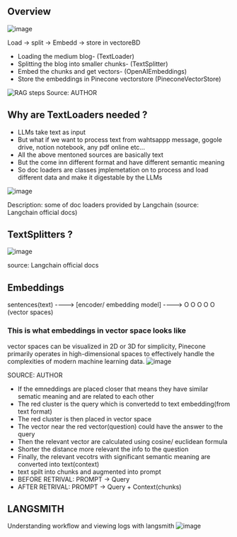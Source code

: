 ## Overview

![image](https://github.com/user-attachments/assets/43eed5cc-7322-4b0f-9ea1-cfae47199d49)

Load -> split -> Embedd -> store in vectoreBD
- Loading the medium blog- (TextLoader)
- Splitting the blog into smaller chunks- (TextSplitter)
- Embed the chunks and get vectors- (OpenAIEmbeddings)
- Store the embeddings in Pinecone vectorstore (PineconeVectorStore)


![RAG steps](https://github.com/user-attachments/assets/3b972ad9-38c5-4761-a845-8ecde675a2f7)
Source: AUTHOR


## Why are TextLoaders needed ?
- LLMs take text as input 
- But what if we want to process text from wahtsappp message, gogole drive, notion notebook, any pdf online etc...
- All the above mentoned sources are basically text
- But the come inn different format and have different semantic meaning
- So doc loaders are classes jmplemetation on to process and load different data and make it digestable by the LLMs

![image](https://github.com/user-attachments/assets/bd817abe-c80b-4e7b-823c-7903c98f8e8a)

Description: some of doc loaders provided by Langchain (source: Langchain official docs)

## TextSplitters ?
![image](https://github.com/user-attachments/assets/2312d8d4-55d6-427f-b004-31be56403d86)

source: Langchain official docs

## Embeddings
sentences(text) ---->  [encoder/ embedding model] ----> O O O O O (vector spaces)

### This is what embeddings in vector space looks like
vector spaces can be visualized in 2D or 3D for simplicity, Pinecone primarily operates in high-dimensional spaces to effectively handle the complexities of modern machine learning data.
![image](https://github.com/user-attachments/assets/3c0d4c53-8b1b-436c-90b9-ef3ef091e685)

SOURCE: AUTHOR

- If the emneddings are placed closer that means they have similar sematic meaning and are related to each other
- The red cluster is the query which is convertedd to text embedding(from text format)
- The red cluster is then placed in vector space
- The vector near the red vector(question) could have the answer to the query
- Then the relevant vector are calculated using cosine/ euclidean formula
- Shorter the distance more relevant the info to the question
- Finally, the relevant vecotrs with significant semantic meaning are converted into text(context) 
-  text spilt into chunks and augmented into prompt
-  BEFORE RETRIVAL: PROMPT -> Query
-  AFTER RETRIVAL: PROMPT -> Query + Context(chunks)

## LANGSMITH
Understanding workflow and viewing logs with langsmith
![image](https://github.com/user-attachments/assets/31896887-95f6-4ac3-8832-5afccc6f3af4)







